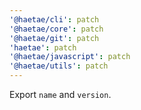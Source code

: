 ```yaml
---
'@haetae/cli': patch
'@haetae/core': patch
'@haetae/git': patch
'haetae': patch
'@haetae/javascript': patch
'@haetae/utils': patch
---
```


Export `name` and `version`.
